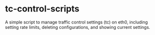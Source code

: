 # tc-control-scripts
A simple script to manage traffic control settings (tc) on eth0, including setting rate limits, deleting configurations, and showing current settings.
